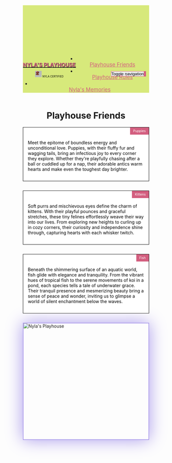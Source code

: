 <!DOCTYPE html>
<html lang="en">
<head>
  <meta charset="UTF-8">
  <meta http-equiv="X-UA-Compatible" content="IE=edge">
  <meta name="viewport" content="width=device-width, initial-scale=1">
  <title>Nyla's Playhouse: Module 4 Assignment</title>
  <link rel="stylesheet" href="css/bootstrap.min.css">
  <link rel="stylesheet" href="css/style.css">
  <link href='https://fonts.googleapis.com/css?family=Oxygen:400,300,700' rel='stylesheet' type='text/css'>
  <link href="https://fonts.googleapis.com/css2?family=Playwrite+DE+VA:wght@100..400&display=swap" rel='stylesheet' type='text/css'>
  <style>
    /* Base styles */
    * {
      box-sizing: border-box;
      margin: 0;
      padding: 0;
    }

    body {
      font-family: 'Playwrite DE VA', cursive;
      font-size: 16px;
      background-color: #A999EB; /* Max Blue Purple */
      color: #D35E7F; /* Cinnamon Satin */
      padding: 20px;
    }

    h1 {
      margin-bottom: 20px;
      text-align: center;
    }

    .section {
      border: 1px solid #000;
      background-color: #fff;
      padding: 15px;
      margin-bottom: 30px;
      position: relative;
      color: #000;
    }

    .section-title {
      position: absolute;
      top: 0;
      right: 0;
      background-color: #D35E7F; /* Cinnamon Satin */
      padding: 5px 10px;
      color: #fff;
      font-size: 75%;
    }

    p {
      margin-top: 25px;
    }

    /* Additional styles */
    .navbar-default {
      background-color: #fff;
    }

    .navbar-toggle {
      float: right;
      margin-right: 10px;
    }

    .navbar-brand {
      float: left;
    }

    /* Header */
    #header-nav {
      background-color: #D7E97B; /* Manz */
      border-radius: 0;
      border: 0;
    }

    #logo-img {
      background: url('../Images/Ny's Playhouse.jpg') no-repeat;
      width: 150px;
      height: 150px;
      margin: 10px 15px 10px 0;
    }

    .navbar-brand {
      padding-top: 25px;
    }

    .navbar-brand h1 { /* Page Name */
      font-family: "Playwrite DE VA", cursive;
      color: #D35E7F; /* Cinnamon Satin */
      font-size: 1.5em;
      text-transform: uppercase;
      font-weight: bold;
      text-shadow: 1px 1px 1px #222;
      margin-top: 0;
      margin-bottom: 0;
      line-height: .75;
    }

    .navbar-brand a:hover, .navbar-brand a:focus {
      text-decoration: none;
    }

    .navbar-brand p { /* Nyla cert */
      color: #000;
      text-transform: uppercase;
      font-size: .7em;
      margin-top: 15px;
    }

    .navbar-brand p span { /* Nyla Cert Pic */
      vertical-align: middle;
    }

    #nav-list {
      margin-top: 10px;
    }

    #nav-list a {
      color: #D35E7F; /* Cinnamon Satin */
      text-align: center;
    }

    #nav-list a:hover {
      background: #E7E7E7;
    }

    #nav-list a:active {
      color: #D7E97B; /* Manz */
    }

    #nav-list a span {
      font-size: 1.8em;
    }

    .navbar-header button.navbar-toggle, .navbar-header .icon-bar {
      border: 1px solid #D35E7F; /* Cinnamon Satin */
    }

    .navbar-header button.navbar-toggle {
      clear: both;
      margin-top: -30px;
    }

    /* Main content */
    .container .jumbotron {
      box-shadow: 0 0 50px #A999EB; /* Max Blue Purple */
      border: 2px solid #A999EB; /* Max Blue Purple */
    }

    /* Media Queries */
    /********** Large devices only **********/
    @media (min-width: 1200px) {
      .container .jumbotron {
        background: url('../Images/Ny's Playhouse 1200.jpg') no-repeat;
        height: 675px;
      }
    }

    /********** Medium devices only **********/
    @media (min-width: 992px) and (max-width: 1199px) {
      /* Header */
      #logo-img {
        background: url('../Images/Ny's Playhouse 992.jpg') no-repeat;
        width: 100%;
        height: 100px;
        margin: 5px 5px 5px 0;
      }
      /* End Header */
      .container .jumbotron {
        background: url('../Images/Ny's Playhouse 992.jpg') no-repeat;
        height: 575px;
      }
    }

    /********** Small devices only **********/
    @media (max-width: 991px) {
      .navbar-brand h1 {
        font-size: 1.2em;
      }

      .container .jumbotron {
        background: url('../Images/Ny's Playhouse 768.jpg') no-repeat;
        height: 375px;
      }

      .navbar-brand p {
        font-size: .6em;
        margin-top: 12px;
      }

      .navbar-brand p img {
        height: 20px;
      }

      #collapsable-nav a {
        font-size: 1.2em;
      }

      #collapsable-nav a span {
        font-size: 1em;
        margin-right: 5px;
      }

      .container .jumbotron {
        margin-top: 30px;
        padding: 0;
      }
    }
  </style>
</head>
<body>
  <header>
    <nav id="header-nav" class="navbar navbar-default">
      <div class="container">
        <div class="navbar-header">
          <a href="index.html" class="pull-left visible-md visible-lg">
            <div id="logo-img" alt="Logo image"></div>
          </a>
          <div class="navbar-brand">
            <a href="index.html"><h1>Nyla's Playhouse</h1></a>
            <p>
              <img src="Images/Ny Cert.png" alt="Nyla certification">
              <span>Nyla Certified</span>
            </p>
          </div>
          <button type="button" class="navbar-toggle collapsed" data-toggle="collapse" data-target="#navbar" aria-expanded="false">
            <span class="sr-only">Toggle navigation</span>
            <span class="icon-bar"></span>
            <span class="icon-bar"></span>
            <span class="icon-bar"></span>
          </button>
        </div>
        <div class="collapse navbar-collapse" id="collapsable-nav">
          <ul id="nav-list" class="nav navbar-nav navbar-right">
            <li>
              <a href="#">
              <span class="glyphicon glyphicon-heart"></span><br class="hidden-xs"> Playhouse Friends</a>
            </li>
            <li>
              <a href="#">
                <span class="glyphicon glyphicon-home"></span><br class="hidden-xs"> Playhouse Rules</a>
            </li>
            <li>
              <a href="#">
                <span class="glyphicon glyphicon-ice-lolly-tasted"></span><br class="hidden-xs"> Nyla's Memories</a>
            </li>
          </ul>
        </div>
      </div>
    </nav>
  </header>
  <div class="container">
    <h1 class="text-center">Playhouse Friends</h1>
    <div class="row">
      <div class="col-lg-4 col-md-6 col-xs-12">
        <div class="section" id="puppies">
          <div class="section-title">Puppies</div>
          <p>Meet the epitome of boundless energy and unconditional love. Puppies, with their fluffy fur and wagging tails, bring an infectious joy to every corner they explore. Whether they're playfully chasing after a ball or cuddled up for a nap, their adorable antics warm hearts and make even the toughest day brighter.</p>
        </div>
      </div>
      <div class="col-lg-4 col-md-6 col-xs-12">
        <div class="section" id="kittens">
          <div class="section-title">Kittens</div>
          <p>Soft purrs and mischievous eyes define the charm of kittens. With their playful pounces and graceful stretches, these tiny felines effortlessly weave their way into our lives. From exploring new heights to curling up in cozy corners, their curiosity and independence shine through, capturing hearts with each whisker twitch.</p>
        </div>
      </div>
      <div class="col-lg-4 col-md-12 col-xs-12">
        <div class="section" id="fish">
          <div class="section-title">Fish</div>
          <p>Beneath the shimmering surface of an aquatic world, fish glide with elegance and tranquility. From the vibrant hues of tropical fish to the serene movements of koi in a pond, each species tells a tale of underwater grace. Their tranquil presence and mesmerizing beauty bring a sense of peace and wonder, inviting us to glimpse a world of silent enchantment below the waves.</p>
        </div>
      </div>
    </div>
  </div>
  <div id="main-content" class="container">
    <div class="jumbotron">
      <img src="" alt="Nyla's Playhouse" class="img-responsive visible-xs">
    </div>
  </div>
  <!-- jQuery (Bootstrap JS plugins depend on it) -->
  <script src="https://ajax.googleapis.com/ajax/libs/jquery/1.12.4/jquery.min.js"></script>
  <script src="https://maxcdn.bootstrapcdn.com/bootstrap/3.3.7/js/bootstrap.min.js"></script>
  <script src="js/script.js"></script>
</body>
</html>

